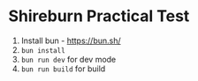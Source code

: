 # Shireburn Practical Test
1. Install bun - https://bun.sh/
2. `bun install`
3. `bun run dev` for dev mode
4. `bun run build` for build